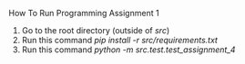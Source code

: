 How To Run Programming Assignment 1

1. Go to the root directory (outside of _src_)
2. Run this command _pip install -r  src/requirements.txt_
3. Run this command _python -m src.test.test_assignment_4_
